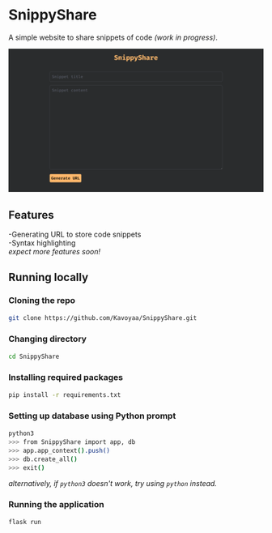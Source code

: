 # SnippyShare
A simple website to share snippets of code *(work in progress)*.

![Website preview](/image.png?raw=true "Screenshot")

## Features
-Generating URL to store code snippets<br>
-Syntax highlighting<br>
*expect more features soon!*

## Running locally

### Cloning the repo
```bash
git clone https://github.com/Kavoyaa/SnippyShare.git
```

### Changing directory
```bash
cd SnippyShare
```

### Installing required packages
```bash
pip install -r requirements.txt
```

### Setting up database using Python prompt
```bash
python3
>>> from SnippyShare import app, db
>>> app.app_context().push()
>>> db.create_all()
>>> exit()
```
*alternatively, if `python3` doesn't work, try using `python` instead.*

### Running the application
```bash
flask run
```
